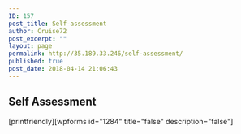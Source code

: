 ```yaml
---
ID: 157
post_title: Self-assessment
author: Cruise72
post_excerpt: ""
layout: page
permalink: http://35.189.33.246/self-assessment/
published: true
post_date: 2018-04-14 21:06:43
---
```

<h2>Self Assessment</h2>		
		[printfriendly][wpforms id="1284" title="false" description="false"]